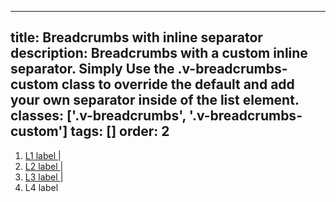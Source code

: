 <!--
 *              © 2025 Visa
 *
 * Licensed under the Apache License, Version 2.0 (the "License");
 * you may not use this file except in compliance with the License.
 * You may obtain a copy of the License at
 *
 *         http://www.apache.org/licenses/LICENSE-2.0
 *
 * Unless required by applicable law or agreed to in writing, software
 * distributed under the License is distributed on an "AS IS" BASIS,
 * WITHOUT WARRANTIES OR CONDITIONS OF ANY KIND, either express or implied.
 * See the License for the specific language governing permissions and
 * limitations under the License.
 *
 -->
---
title: Breadcrumbs with inline separator
description: Breadcrumbs with a custom inline separator. Simply Use the .v-breadcrumbs-custom class to override the default and add your own separator inside of the list element. 
classes: ['.v-breadcrumbs', '.v-breadcrumbs-custom']
tags: []
order: 2
---

<nav aria-label="Breadcrumb" class="v-breadcrumbs v-breadcrumbs-custom">
  <ol>
    <li>
      <a class="v-link" href="./breadcrumbs">
        L1 label
      </a>
      <span>
        |
      </span>
    </li>
    <li>
      <a class="v-link" href="./breadcrumbs">
        L2 label
      </a>
      <span>
        |
      </span>
    </li>
    <li>
      <a class="v-link" href="./breadcrumbs">
        L3 label
      </a>
      <span>
        |
      </span>
    </li>
    <li>
      <span aria-current="page">
        L4 label
      </span>
    </li>
  </ol>
</nav>
